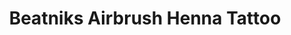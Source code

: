 ---
title: "Beatniks Airbrush Henna Tattoo"
url: /panama-city-beach/beatniks-airbrush-henna-tattoo/
shop: Tattoo
---
